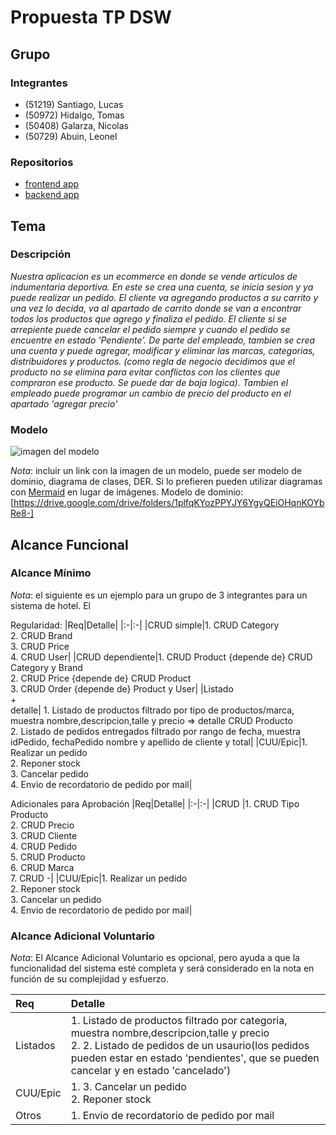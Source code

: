 # Propuesta TP DSW

## Grupo
### Integrantes
* (51219) Santiago, Lucas
* (50972) Hidalgo, Tomas
* (50408) Galarza, Nicolas
* (50729) Abuin, Leonel

### Repositorios
* [frontend app](https://github.com/leoabuin/proyecto-venta-productos-front-end.git)
* [backend app](https://github.com/leoabuin/proyecto-venta-productos)


## Tema
### Descripción
*Nuestra aplicacion es un ecommerce en donde se vende articulos de indumentaria deportiva. En este se crea una cuenta, se inicia sesion y ya puede realizar un pedido. El cliente va agregando productos a su carrito y una vez lo decida, va al apartado de carrito donde se van a encontrar todos los productos que agrego y finaliza el pedido. El cliente si se arrepiente puede cancelar el pedido siempre y cuando el pedido se encuentre en estado 'Pendiente'. De parte del empleado, tambien se crea una cuenta y puede agregar, modificar y eliminar las marcas, categorias, distribuidores y productos. (como regla de negocio decidimos que el producto no se elimina para evitar conflictos con los clientes que compraron ese producto. Se puede dar de baja logica). Tambien el empleado puede programar un cambio de precio del producto en el apartado 'agregar precio'*

### Modelo
![imagen del modelo]()

*Nota*: incluir un link con la imagen de un modelo, puede ser modelo de dominio, diagrama de clases, DER. Si lo prefieren pueden utilizar diagramas con [Mermaid](https://mermaid.js.org) en lugar de imágenes.
Modelo de dominio: [https://drive.google.com/drive/folders/1plfqKYozPPYJY6YgyQEiOHqnKOYbRe8-]
## Alcance Funcional 

### Alcance Mínimo

*Nota*: el siguiente es un ejemplo para un grupo de 3 integrantes para un sistema de hotel. El 

Regularidad:
|Req|Detalle|
|:-|:-|
|CRUD simple|1. CRUD Category<br>2. CRUD Brand<br>3. CRUD Price <br>4. CRUD User|
|CRUD dependiente|1. CRUD Product {depende de} CRUD Category y Brand<br>2. CRUD Price {depende de} CRUD Product <br>3. CRUD Order {depende de} Product y User|
|Listado<br>+<br>detalle| 1. Listado de productos filtrado por tipo de productos/marca, muestra nombre,descripcion,talle y precio => detalle CRUD Producto<br> 2. Listado de pedidos entregados filtrado por rango de fecha, muestra idPedido, fechaPedido nombre y apellido de cliente y total|
|CUU/Epic|1. Realizar un pedido<br>2. Reponer stock<br>3. Cancelar pedido<br>4. Envio de recordatorio de pedido por mail|


Adicionales para Aprobación
|Req|Detalle|
|:-|:-|
|CRUD |1. CRUD Tipo Producto<br>2. CRUD Precio<br>3. CRUD Cliente<br>4. CRUD Pedido<br>5. CRUD Producto<br>6. CRUD Marca<br>7. CRUD -|
|CUU/Epic|1. Realizar un pedido<br>2. Reponer stock<br>3. Cancelar un pedido<br>4. Envio de recordatorio de pedido por mail|


### Alcance Adicional Voluntario

*Nota*: El Alcance Adicional Voluntario es opcional, pero ayuda a que la funcionalidad del sistema esté completa y será considerado en la nota en función de su complejidad y esfuerzo.

|Req|Detalle|
|:-|:-|
|Listados |1. Listado de productos filtrado por categoria, muestra nombre,descripcion,talle y precio <br>2. 2. Listado de pedidos de un usaurio(los pedidos pueden estar en estado 'pendientes', que se pueden cancelar y en estado 'cancelado')|
|CUU/Epic|1. 3. Cancelar un pedido<br>2. Reponer stock|
|Otros|1. Envio de recordatorio de pedido por mail|

